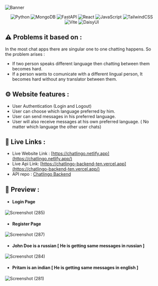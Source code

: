 ![Banner](https://github.com/PritamSarbajna/chatlingo/assets/90236635/e1a31113-8d6f-4920-b995-7e501a555ac0)



<div align="center" >
  
![Python](https://img.shields.io/badge/python-3670A0?style=for-the-badge&logo=python&logoColor=ffdd54)
![MongoDB](https://img.shields.io/badge/MongoDB-%234ea94b.svg?style=for-the-badge&logo=mongodb&logoColor=white)
![FastAPI](https://img.shields.io/badge/FastAPI-005571?style=for-the-badge&logo=fastapi)
![React](https://img.shields.io/badge/react-%2320232a.svg?style=for-the-badge&logo=react&logoColor=%2361DAFB)
![JavaScript](https://img.shields.io/badge/javascript-%23323330.svg?style=for-the-badge&logo=javascript&logoColor=%23F7DF1E)
![TailwindCSS](https://img.shields.io/badge/tailwindcss-%2338B2AC.svg?style=for-the-badge&logo=tailwind-css&logoColor=white)
![Vite](https://img.shields.io/badge/vite-%23646CFF.svg?style=for-the-badge&logo=vite&logoColor=white)
![DaisyUI](https://img.shields.io/badge/daisyui-5A0EF8?style=for-the-badge&logo=daisyui&logoColor=white)


</div>

## ⚠️ Problems it based on :

In the most chat apps there are singular one to one chatting happens. So the problem arises :
- If two person speaks different language then chatting between them becomes hard.
- If a person wants to comunicate with a different lingual person, It becomes hard without any translator between them.

## ⚙️ Website features :
- User Authentication (Login and Logout)
- User can choose which language preferred by him.
- User can send messages in his preferred language.
- User will also receive messages at his own preferred language. ( No matter which language the other user chats)

## 🔗	Live Links :

- Live Website Link : [https://chatlingo.netlify.app](https://chatlingo.netlify.app/)
- Live Api Link: [https://chatlingo-backend-ten.vercel.app](https://chatlingo-backend-ten.vercel.app/)
- API repo : [Chatlingo Backend](https://github.com/PritamSarbajna/chatlingo-backend)

## 🔭 Preview :

- #### Login Page
![Screenshot (285)](https://github.com/PritamSarbajna/chatlingo/assets/90236635/770c7037-7e97-4c1c-a2dd-ad79b03398cb)
- #### Register Page
![Screenshot (287)](https://github.com/PritamSarbajna/chatlingo/assets/90236635/30a460c0-da89-4989-ac13-f0c9c13a8c60)
- #### John Doe is a russian [ He is getting same messages in russian ]
![Screenshot (284)](https://github.com/PritamSarbajna/chatlingo/assets/90236635/af7c714f-25b5-4050-b87f-d64b07699d41)
- #### Pritam is an indian [ He is getting same messages in english ]
![Screenshot (281)](https://github.com/PritamSarbajna/chatlingo/assets/90236635/de796335-67bb-4bf7-ae40-5efbb5d3973a)

